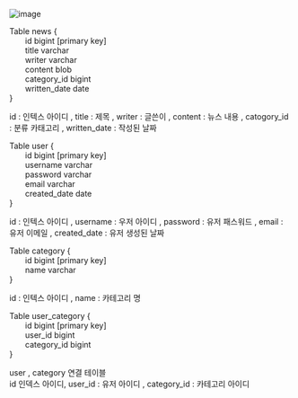 ![image](https://github.com/sangyun0904/ictis_ai_web_camp/assets/69445075/ccbcfd7f-9594-4422-9e1c-9f2c9afe448c)

Table news {  
&emsp;&emsp;id bigint [primary key]  
&emsp;&emsp;title varchar    
&emsp;&emsp;writer varchar  
&emsp;&emsp;content blob    
&emsp;&emsp;category_id bigint    
&emsp;&emsp;written_date date    
}  
  
id : 인텍스 아이디 , title : 제목 , writer : 글쓴이 , content : 뉴스 내용 , catogory_id : 분류 카태고리 , written_date : 작성된 날짜  
  
Table user {  
&emsp;&emsp;id bigint [primary key]  
&emsp;&emsp;username varchar  
&emsp;&emsp;password varchar  
&emsp;&emsp;email varchar  
&emsp;&emsp;created_date date  
}  
  
id : 인텍스 아이디 , username : 우저 아이디 , password : 유저 패스워드 , email : 유저 이메일 , created_date : 유저 생성된 날짜   

Table category {  
&emsp;&emsp;id bigint [primary key]  
&emsp;&emsp;name varchar  
}  
  
id : 인텍스 아이디 , name : 카테고리 명  
  
Table user_category {  
&emsp;&emsp;id bigint [primary key]  
&emsp;&emsp;user_id bigint  
&emsp;&emsp;category_id bigint  
}  
  
user , category 연결 테이블  
id 인덱스 아이디, user_id : 유저 아이디 , category_id : 카테고리 아이디  
